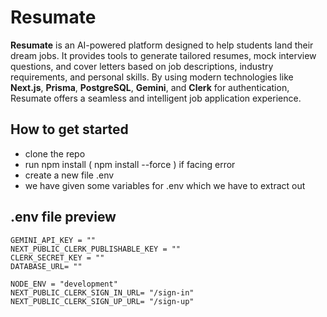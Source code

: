 
# Resumate

**Resumate** is an AI-powered platform designed to help students land their dream jobs. It provides tools to generate tailored resumes, mock interview questions, and cover letters based on job descriptions, industry requirements, and personal skills. By using modern technologies like **Next.js**, **Prisma**, **PostgreSQL**, **Gemini**, and **Clerk** for authentication, Resumate offers a seamless and intelligent job application experience.


## How to get started

- clone the repo
- run npm install ( npm install --force ) if facing error
- create a new file .env
- we have given some variables for .env which we have to extract out



## .env file preview

```
GEMINI_API_KEY = ""
NEXT_PUBLIC_CLERK_PUBLISHABLE_KEY = ""
CLERK_SECRET_KEY = ""
DATABASE_URL= ""

NODE_ENV = "development"
NEXT_PUBLIC_CLERK_SIGN_IN_URL= "/sign-in"
NEXT_PUBLIC_CLERK_SIGN_UP_URL= "/sign-up"

```

